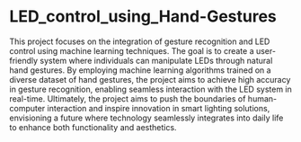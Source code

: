 # LED_control_using_Hand-Gestures

This project focuses on the integration of gesture recognition and LED control using machine 
learning techniques. The goal is to create a user-friendly system where individuals can 
manipulate LEDs through natural hand gestures. By employing machine learning algorithms 
trained on a diverse dataset of hand gestures, the project aims to achieve high accuracy in 
gesture recognition, enabling seamless interaction with the LED system in real-time. 
Ultimately, the project aims to push the boundaries of human-computer interaction and 
inspire innovation in smart lighting solutions, envisioning a future where technology 
seamlessly integrates into daily life to enhance both functionality and aesthetics.
